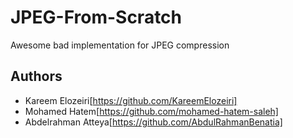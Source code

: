 # JPEG-From-Scratch
Awesome bad implementation for JPEG compression
## Authors
- Kareem Elozeiri[https://github.com/KareemElozeiri]
- Mohamed Hatem[https://github.com/mohamed-hatem-saleh]
- Abdelrahman Atteya[https://github.com/AbdulRahmanBenatia]
